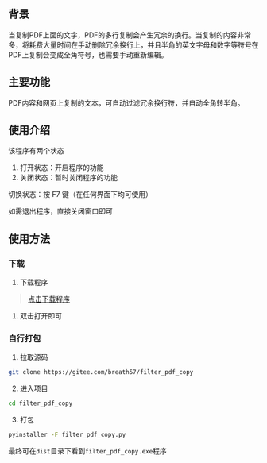 
## 背景
当复制PDF上面的文字，PDF的多行复制会产生冗余的换行。当复制的内容非常多，将耗费大量时间在手动删除冗余换行上，并且半角的英文字母和数字等符号在PDF上复制会变成全角符号，也需要手动重新编辑。

## 主要功能
PDF内容和网页上复制的文本，可自动过滤冗余换行符，并自动全角转半角。

## 使用介绍  
该程序有两个状态  
1. 打开状态：开启程序的功能     
2. 关闭状态：暂时关闭程序的功能

切换状态：按 F7 键（在任何界面下均可使用）

如需退出程序，直接关闭窗口即可

## 使用方法
### 下载
1. 下载程序
> [点击下载程序](https://gitee.com/breath57/filter_pdf_copy/raw/master/dist/filter_pdf_copy-v1.1.exe)
1. 双击打开即可

### 自行打包
1. 拉取源码
```sh
git clone https://gitee.com/breath57/filter_pdf_copy
```
2. 进入项目
```sh
cd filter_pdf_copy
```
3. 打包
```sh
pyinstaller -F filter_pdf_copy.py
```
最终可在`dist`目录下看到`filter_pdf_copy.exe`程序
